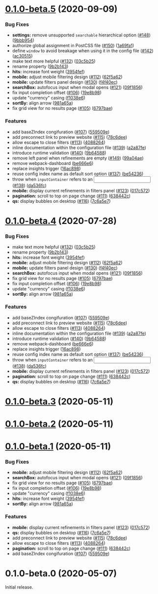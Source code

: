 # [0.1.0-beta.5](https://github.com/algolia/ecomm-unified/compare/v0.1.0-beta.4...v0.1.0-beta.5) (2020-09-09)


### Bug Fixes

* **settings:** remove unsupported `searchable` hierarchical option ([#148](https://github.com/algolia/ecomm-unified/issues/148)) ([9bbb954](https://github.com/algolia/ecomm-unified/commit/9bbb954150b2b0b27b386b668ce2d8808e30fc8d))
* authorize global assignment in PostCSS file ([#150](https://github.com/algolia/ecomm-unified/issues/150)) ([1a69fa1](https://github.com/algolia/ecomm-unified/commit/1a69fa10b5a729d91310f0ee5612374bbcf4ede2))
* define `window` to avoid breakage when using it in the config file ([#142](https://github.com/algolia/ecomm-unified/issues/142)) ([ac30515](https://github.com/algolia/ecomm-unified/commit/ac3051563bb04c8f502b51ffb342ba94aa3c5452))
* make text more helpful ([#132](https://github.com/algolia/ecomm-unified/issues/132)) ([03c5b25](https://github.com/algolia/ecomm-unified/commit/03c5b2528e9c53a4231d51293a64467f428bdbe8))
* rename property ([9b2b143](https://github.com/algolia/ecomm-unified/commit/9b2b14379c0c2b323e038a1f4c676cfbc44f5f12))
* **hits:** increase font weight ([3954fef](https://github.com/algolia/ecomm-unified/commit/3954fefac906a0d643a5a06b5fceff9a8f1a361d))
* **mobile:** adjust mobile filtering design ([#112](https://github.com/algolia/ecomm-unified/issues/112)) ([62f5a62](https://github.com/algolia/ecomm-unified/commit/62f5a62f81771f0f9d0dae426fcbdf44aa0b0693))
* **mobile:** update filters panel design ([#130](https://github.com/algolia/ecomm-unified/issues/130)) ([f4f40ec](https://github.com/algolia/ecomm-unified/commit/f4f40ec9a14afa4eb27272fd34ced0de737f8d66))
* **searchBox:** autofocus input when modal opens ([#121](https://github.com/algolia/ecomm-unified/issues/121)) ([09f1856](https://github.com/algolia/ecomm-unified/commit/09f18568f4da081453cf9334990235a82dfb9000))
* fix input completion offset ([#106](https://github.com/algolia/ecomm-unified/issues/106)) ([19e8b98](https://github.com/algolia/ecomm-unified/commit/19e8b98683b334827938e70cb0824a1d5f62fe18))
* update "currency" casing ([f1038e6](https://github.com/algolia/ecomm-unified/commit/f1038e6760d1acc36f2cf0fd4cbad68570f58f3c))
* **sortBy:** align arrow ([981a65a](https://github.com/algolia/ecomm-unified/commit/981a65aab820a79ba6b9d4627d8e1f15ea6c096b))
* fix grid view for no results page ([#105](https://github.com/algolia/ecomm-unified/issues/105)) ([6797bae](https://github.com/algolia/ecomm-unified/commit/6797bae212616b88374fc3927411f33181545062))


### Features

* add baseZIndex congifuration ([#107](https://github.com/algolia/ecomm-unified/issues/107)) ([559509e](https://github.com/algolia/ecomm-unified/commit/559509e2c815ba1c6a77bb40bd1bb230c7fb6171))
* add preconnect link to preview website ([#115](https://github.com/algolia/ecomm-unified/issues/115)) ([78c6dee](https://github.com/algolia/ecomm-unified/commit/78c6dee4d9f06fbbee155ae00993097d559f45b5))
* allow escape to close filters ([#113](https://github.com/algolia/ecomm-unified/issues/113)) ([4088264](https://github.com/algolia/ecomm-unified/commit/4088264b9c040a674a2ecb80deef675add3e3409))
* inline documentation within the configuration file ([#139](https://github.com/algolia/ecomm-unified/issues/139)) ([a2a87fe](https://github.com/algolia/ecomm-unified/commit/a2a87fea6aff3ec6a792a8973f570f337aebe754))
* introduce runtime validation ([#140](https://github.com/algolia/ecomm-unified/issues/140)) ([9b64588](https://github.com/algolia/ecomm-unified/commit/9b64588b15b0311e0ee54ec36ddcb519163467c6))
* remove left panel when refinements are empty ([#149](https://github.com/algolia/ecomm-unified/issues/149)) ([99a04ae](https://github.com/algolia/ecomm-unified/commit/99a04ae663e1953e535a9f131cda4b11fcafcbb9))
* remove webpack-dashboard ([be666e6](https://github.com/algolia/ecomm-unified/commit/be666e6e88b4a7249278a0198809424cdbe64999))
* replace insights trigger ([16ac898](https://github.com/algolia/ecomm-unified/commit/16ac898e21479146d029c896b4499b765854be39))
* reuse config index name as default sort option ([#137](https://github.com/algolia/ecomm-unified/issues/137)) ([be54236](https://github.com/algolia/ecomm-unified/commit/be54236539bce3a2c3f3ae8a786b5b5c0d57ca0b))
* throw when `inputContainer` refers to an <input> ([#138](https://github.com/algolia/ecomm-unified/issues/138)) ([da536fc](https://github.com/algolia/ecomm-unified/commit/da536fc4f4570bad06be0c61de1116b85baea4f9))
* **mobile:** display current refinements in filters panel ([#123](https://github.com/algolia/ecomm-unified/issues/123)) ([017c572](https://github.com/algolia/ecomm-unified/commit/017c5722e55b258b18cdc79220ec93d5db59a56e))
* **pagination:** scroll to top on page change ([#111](https://github.com/algolia/ecomm-unified/issues/111)) ([638442c](https://github.com/algolia/ecomm-unified/commit/638442cc47b84615c4a3f9838fe13bc959ebe7d8))
* **qs:** display bubbles on desktop ([#116](https://github.com/algolia/ecomm-unified/issues/116)) ([7c6a5e7](https://github.com/algolia/ecomm-unified/commit/7c6a5e71b46eebe52c7701fe0b525a93396f4864))



# [0.1.0-beta.4](https://github.com/algolia/ecomm-unified/compare/v0.1.0-beta.3...v0.1.0-beta.4) (2020-07-28)


### Bug Fixes

* make text more helpful ([#132](https://github.com/algolia/ecomm-unified/issues/132)) ([03c5b25](https://github.com/algolia/ecomm-unified/commit/03c5b2528e9c53a4231d51293a64467f428bdbe8))
* rename property ([9b2b143](https://github.com/algolia/ecomm-unified/commit/9b2b14379c0c2b323e038a1f4c676cfbc44f5f12))
* **hits:** increase font weight ([3954fef](https://github.com/algolia/ecomm-unified/commit/3954fefac906a0d643a5a06b5fceff9a8f1a361d))
* **mobile:** adjust mobile filtering design ([#112](https://github.com/algolia/ecomm-unified/issues/112)) ([62f5a62](https://github.com/algolia/ecomm-unified/commit/62f5a62f81771f0f9d0dae426fcbdf44aa0b0693))
* **mobile:** update filters panel design ([#130](https://github.com/algolia/ecomm-unified/issues/130)) ([f4f40ec](https://github.com/algolia/ecomm-unified/commit/f4f40ec9a14afa4eb27272fd34ced0de737f8d66))
* **searchBox:** autofocus input when modal opens ([#121](https://github.com/algolia/ecomm-unified/issues/121)) ([09f1856](https://github.com/algolia/ecomm-unified/commit/09f18568f4da081453cf9334990235a82dfb9000))
* fix grid view for no results page ([#105](https://github.com/algolia/ecomm-unified/issues/105)) ([6797bae](https://github.com/algolia/ecomm-unified/commit/6797bae212616b88374fc3927411f33181545062))
* fix input completion offset ([#106](https://github.com/algolia/ecomm-unified/issues/106)) ([19e8b98](https://github.com/algolia/ecomm-unified/commit/19e8b98683b334827938e70cb0824a1d5f62fe18))
* update "currency" casing ([f1038e6](https://github.com/algolia/ecomm-unified/commit/f1038e6760d1acc36f2cf0fd4cbad68570f58f3c))
* **sortBy:** align arrow ([981a65a](https://github.com/algolia/ecomm-unified/commit/981a65aab820a79ba6b9d4627d8e1f15ea6c096b))


### Features

* add baseZIndex congifuration ([#107](https://github.com/algolia/ecomm-unified/issues/107)) ([559509e](https://github.com/algolia/ecomm-unified/commit/559509e2c815ba1c6a77bb40bd1bb230c7fb6171))
* add preconnect link to preview website ([#115](https://github.com/algolia/ecomm-unified/issues/115)) ([78c6dee](https://github.com/algolia/ecomm-unified/commit/78c6dee4d9f06fbbee155ae00993097d559f45b5))
* allow escape to close filters ([#113](https://github.com/algolia/ecomm-unified/issues/113)) ([4088264](https://github.com/algolia/ecomm-unified/commit/4088264b9c040a674a2ecb80deef675add3e3409))
* inline documentation within the configuration file ([#139](https://github.com/algolia/ecomm-unified/issues/139)) ([a2a87fe](https://github.com/algolia/ecomm-unified/commit/a2a87fea6aff3ec6a792a8973f570f337aebe754))
* introduce runtime validation ([#140](https://github.com/algolia/ecomm-unified/issues/140)) ([9b64588](https://github.com/algolia/ecomm-unified/commit/9b64588b15b0311e0ee54ec36ddcb519163467c6))
* remove webpack-dashboard ([be666e6](https://github.com/algolia/ecomm-unified/commit/be666e6e88b4a7249278a0198809424cdbe64999))
* replace insights trigger ([16ac898](https://github.com/algolia/ecomm-unified/commit/16ac898e21479146d029c896b4499b765854be39))
* reuse config index name as default sort option ([#137](https://github.com/algolia/ecomm-unified/issues/137)) ([be54236](https://github.com/algolia/ecomm-unified/commit/be54236539bce3a2c3f3ae8a786b5b5c0d57ca0b))
* throw when `inputContainer` refers to an <input> ([#138](https://github.com/algolia/ecomm-unified/issues/138)) ([da536fc](https://github.com/algolia/ecomm-unified/commit/da536fc4f4570bad06be0c61de1116b85baea4f9))
* **mobile:** display current refinements in filters panel ([#123](https://github.com/algolia/ecomm-unified/issues/123)) ([017c572](https://github.com/algolia/ecomm-unified/commit/017c5722e55b258b18cdc79220ec93d5db59a56e))
* **pagination:** scroll to top on page change ([#111](https://github.com/algolia/ecomm-unified/issues/111)) ([638442c](https://github.com/algolia/ecomm-unified/commit/638442cc47b84615c4a3f9838fe13bc959ebe7d8))
* **qs:** display bubbles on desktop ([#116](https://github.com/algolia/ecomm-unified/issues/116)) ([7c6a5e7](https://github.com/algolia/ecomm-unified/commit/7c6a5e71b46eebe52c7701fe0b525a93396f4864))



# [0.1.0-beta.3](https://github.com/algolia/ecomm-unified/compare/v0.1.0-beta.0...v0.1.0-beta.3) (2020-05-11)



# [0.1.0-beta.2](https://github.com/algolia/ecomm-unified/compare/v0.1.0-beta.0...v0.1.0-beta.2) (2020-05-11)



# [0.1.0-beta.1](https://github.com/algolia/ecomm-unified/compare/v0.1.0-beta.0...v0.1.0-beta.1) (2020-05-11)


### Bug Fixes

* **mobile:** adjust mobile filtering design ([#112](https://github.com/algolia/ecomm-unified/issues/112)) ([62f5a62](https://github.com/algolia/ecomm-unified/commit/62f5a62f81771f0f9d0dae426fcbdf44aa0b0693))
* **searchBox:** autofocus input when modal opens ([#121](https://github.com/algolia/ecomm-unified/issues/121)) ([09f1856](https://github.com/algolia/ecomm-unified/commit/09f18568f4da081453cf9334990235a82dfb9000))
* fix grid view for no results page ([#105](https://github.com/algolia/ecomm-unified/issues/105)) ([6797bae](https://github.com/algolia/ecomm-unified/commit/6797bae212616b88374fc3927411f33181545062))
* fix input completion offset ([#106](https://github.com/algolia/ecomm-unified/issues/106)) ([19e8b98](https://github.com/algolia/ecomm-unified/commit/19e8b98683b334827938e70cb0824a1d5f62fe18))
* update "currency" casing ([f1038e6](https://github.com/algolia/ecomm-unified/commit/f1038e6760d1acc36f2cf0fd4cbad68570f58f3c))
* **hits:** increase font weight ([3954fef](https://github.com/algolia/ecomm-unified/commit/3954fefac906a0d643a5a06b5fceff9a8f1a361d))
* **sortBy:** align arrow ([981a65a](https://github.com/algolia/ecomm-unified/commit/981a65aab820a79ba6b9d4627d8e1f15ea6c096b))


### Features

* **mobile:** display current refinements in filters panel ([#123](https://github.com/algolia/ecomm-unified/issues/123)) ([017c572](https://github.com/algolia/ecomm-unified/commit/017c5722e55b258b18cdc79220ec93d5db59a56e))
* **qs:** display bubbles on desktop ([#116](https://github.com/algolia/ecomm-unified/issues/116)) ([7c6a5e7](https://github.com/algolia/ecomm-unified/commit/7c6a5e71b46eebe52c7701fe0b525a93396f4864))
* add preconnect link to preview website ([#115](https://github.com/algolia/ecomm-unified/issues/115)) ([78c6dee](https://github.com/algolia/ecomm-unified/commit/78c6dee4d9f06fbbee155ae00993097d559f45b5))
* allow escape to close filters ([#113](https://github.com/algolia/ecomm-unified/issues/113)) ([4088264](https://github.com/algolia/ecomm-unified/commit/4088264b9c040a674a2ecb80deef675add3e3409))
* **pagination:** scroll to top on page change ([#111](https://github.com/algolia/ecomm-unified/issues/111)) ([638442c](https://github.com/algolia/ecomm-unified/commit/638442cc47b84615c4a3f9838fe13bc959ebe7d8))
* add baseZIndex congifuration ([#107](https://github.com/algolia/ecomm-unified/issues/107)) ([559509e](https://github.com/algolia/ecomm-unified/commit/559509e2c815ba1c6a77bb40bd1bb230c7fb6171))



# 0.1.0-beta.0 (2020-05-07)

Initial release.
